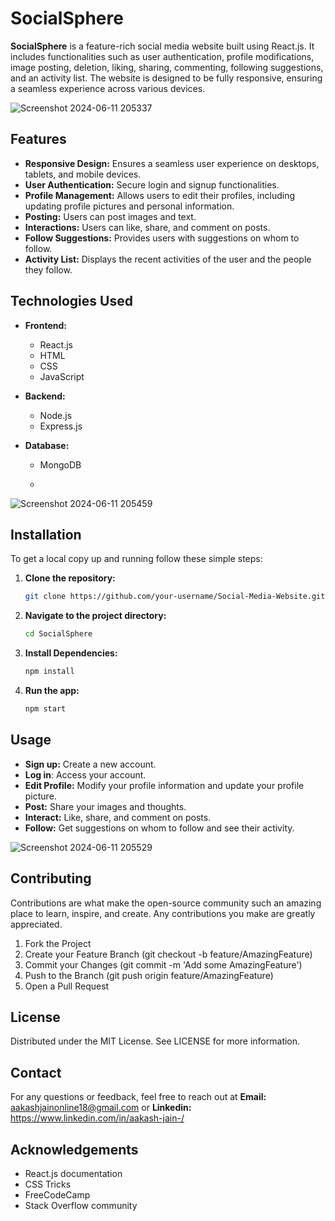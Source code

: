 # SocialSphere

**SocialSphere** is a feature-rich social media website built using React.js. It includes functionalities such as user authentication, profile modifications, image posting, deletion, liking, sharing, commenting, following suggestions, and an activity list. The website is designed to be fully responsive, ensuring a seamless experience across various devices.

![Screenshot 2024-06-11 205337](https://github.com/aakasshhh/Social-Media-Website/assets/118706951/379b263f-0111-48a1-a2b4-7dac04be8f2e)

## Features

- **Responsive Design:** Ensures a seamless user experience on desktops, tablets, and mobile devices.
- **User Authentication:** Secure login and signup functionalities.
- **Profile Management:** Allows users to edit their profiles, including updating profile pictures and personal information.
- **Posting:** Users can post images and text.
- **Interactions:** Users can like, share, and comment on posts.
- **Follow Suggestions:** Provides users with suggestions on whom to follow.
- **Activity List:** Displays the recent activities of the user and the people they follow.

## Technologies Used

- **Frontend:**
  - React.js
  - HTML
  - CSS
  - JavaScript

- **Backend:**
  - Node.js
  - Express.js

- **Database:**
  - MongoDB
 
  - 
![Screenshot 2024-06-11 205459](https://github.com/aakasshhh/Social-Media-Website/assets/118706951/0f03775e-6071-46c2-aa61-0176cb6a4c0e)

## Installation

To get a local copy up and running follow these simple steps:

1. **Clone the repository:**
   ```bash
   git clone https://github.com/your-username/Social-Media-Website.git
   
2. **Navigate to the project directory:**
   ```bash
   cd SocialSphere
   
3. **Install Dependencies:**
   ```bash
   npm install

4. **Run the app:**
   ```bash
   npm start

## Usage
- **Sign up:** Create a new account.
- **Log in**: Access your account.
- **Edit Profile:** Modify your profile information and update your profile picture.
- **Post:** Share your images and thoughts.
- **Interact:** Like, share, and comment on posts.
- **Follow:** Get suggestions on whom to follow and see their activity.

![Screenshot 2024-06-11 205529](https://github.com/aakasshhh/Social-Media-Website/assets/118706951/9a56eed2-97d7-4e81-b2fc-f69f76740f27)

## Contributing
Contributions are what make the open-source community such an amazing place to learn, inspire, and create. Any contributions you make are greatly appreciated.

1. Fork the Project
2. Create your Feature Branch (git checkout -b feature/AmazingFeature)
3. Commit your Changes (git commit -m 'Add some AmazingFeature')
4. Push to the Branch (git push origin feature/AmazingFeature)
5. Open a Pull Request

## License
Distributed under the MIT License. See LICENSE for more information.

## Contact
For any questions or feedback, feel free to reach out at **Email:** aakashjainonline18@gmail.com or **Linkedin:** https://www.linkedin.com/in/aakash-jain-/

## Acknowledgements
- React.js documentation
- CSS Tricks
- FreeCodeCamp
- Stack Overflow community


